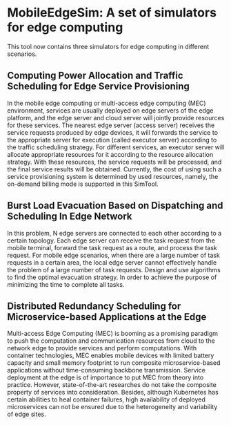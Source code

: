 # MobileEdgeSim: A set of simulators for edge computing

This tool now contains three simulators for edge computing in different scenarios.


## Computing Power Allocation and Traffic Scheduling for Edge Service Provisioning

In the mobile edge computing or multi-access edge computing (MEC) environment, services are usually deployed on edge servers of the edge platform, and the edge server and cloud server will jointly provide resources for these services. The nearest edge server (access server) receives the service requests produced by edge devices, it will forwards the service to the appropriate server for execution (called executor server) according to the traffic scheduling strategy. For different services, an executor server will allocate appropriate resources for it according to the resource allocation strategy. With these resources, the service requests will be processed, and the final service results will be obtained. Currently, the cost of using such a service provisioning system is determined by used resources, namely, the on-demand billing mode is supported in this SimTool. 

## Burst Load Evacuation Based on Dispatching and Scheduling In Edge Network

In this problem, N edge servers are connected to each other according to a certain topology. Each edge server can receive the 
task request from the mobile terminal, forward the task request as a route, and process the task request. For mobile edge 
scenarios, when there are a large number of task requests in a certain area, the local edge server cannot effectively handle 
the problem of a large number of task requests. Design and use algorithms to find the optimal evacuation strategy. In order to 
achieve the purpose of minimizing the time to complete all tasks.

## Distributed Redundancy Scheduling for Microservice-based Applications at the Edge

Multi-access Edge Computing (MEC) is booming as a promising paradigm to push the computation and communication resources from 
cloud to the network edge to provide services and perform computations. With container technologies, MEC enables mobile devices
with limited battery capacity and small memory footprint to run composite microservice-based applications without 
time-consuming backbone transmission. Service deployment at the edge is of importance to put MEC from theory into practice. 
However, state-of-the-art researches do not take the composite property of services into consideration. Besides, although
Kubernetes has certain abilities to heal container failures, high availability of deployed microservices can not be ensured 
due to the heterogeneity and variability of edge sites.